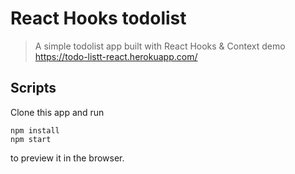 # React Hooks todolist

> A simple todolist app built with React Hooks & Context
demo https://todo-listt-react.herokuapp.com/

## Scripts

Clone this app and run

```
npm install
npm start
```

to preview it in the browser.
